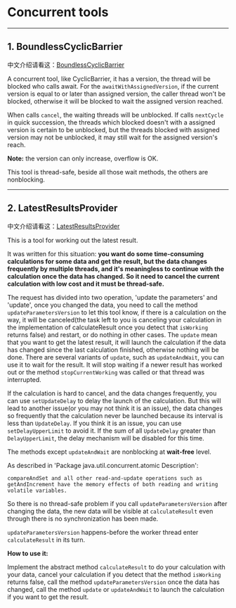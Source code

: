 # Concurrent tools

---
## 1. BoundlessCyclicBarrier

中文介绍请看这：[BoundlessCyclicBarrier](http://www.cnblogs.com/trytocatch/p/boundlesscyclicbarrier.html)

A concurrent tool, like CyclicBarrier, it has a version, the thread will be blocked who calls await. For the `awaitWithAssignedVersion`, if the current version is equal to or later than assigned version, the caller thread won't be blocked, otherwise it will be blocked to wait the assigned version reached.

When calls `cancel`, the waiting threads will be unblocked. If calls `nextCycle` in quick succession, the threads which blocked doesn't with a assigned version is certain to be unblocked, but the threads blocked with assigned version may not be unblocked, it may still wait for the assigned version's reach. 

**Note:** the version can only increase, overflow is OK. 

This tool is thread-safe, beside all those wait methods, the others are nonblocking.

---
## 2. LatestResultsProvider

中文介绍请看这：[LatestResultsProvider](http://www.cnblogs.com/trytocatch/p/latestresultsprovider.html)

This is a tool for working out the latest result.

It was written for this situation: **you want do some time-consuming calculations for some data and get the result, but the data changes frequently by multiple threads, and it's meaningless to continue with the calculation once the data has changed. So it need to cancel the current calculation with low cost and it must be thread-safe.**

The request has divided into two operation, 'update the parameters' and 'update', once you changed the data, you need to call the method `updateParametersVersion` to let this tool know, if there is a calculation on the way, it will be canceled(the task left to you is canceling your calculation in the implementation of calculateResult once you detect that `isWorking`  returns false) and restart, or do nothing in other cases. The `update` mean that you want to get the latest result, it will launch the calculation if the data has changed since the last calculation finished, otherwise nothing will be done. There are several variants of `update`, such as `updateAndWait`, you can use it to wait for the result. It will stop waiting if a newer result has worked out or the method `stopCurrentWorking` was called or that thread was interrupted. 

If the calculation is hard to cancel, and the data changes frequently, you can use `setUpdateDelay` to delay the launch of the calculation. But this will lead to another issue(or you may not think it is an issue), the data changes so frequently that the calculation never be launched because its interval is less than `UpdateDelay`. If you think it is an issue, you can use `setDelayUpperLimit` to avoid it. If the sum of all `UpdateDelay` greater than `DelayUpperLimit`, the delay mechanism will be disabled for this time. 

The methods except `updateAndWait` are nonblocking at **wait-free** level. 

As described in 'Package java.util.concurrent.atomic Description':

    compareAndSet and all other read-and-update operations such as getAndIncrement have the memory effects of both reading and writing volatile variables.

So there is no thread-safe problem if you call `updateParametersVersion` after changing the data, the new data will be visible at `calculateResult` even through there is no synchronization has been made.

`updateParametersVersion` happens-before the worker thread enter `calculateResult` in its turn. 

**How to use it:**

Implement the abstract method `calculateResult` to do your calculation with your data, cancel your calculation if you detect that the method `isWorking` returns false, call the method `updateParametersVersion` once the data has changed, call the method `update` or `updateAndWait` to launch the calculation if you want to get the result.

